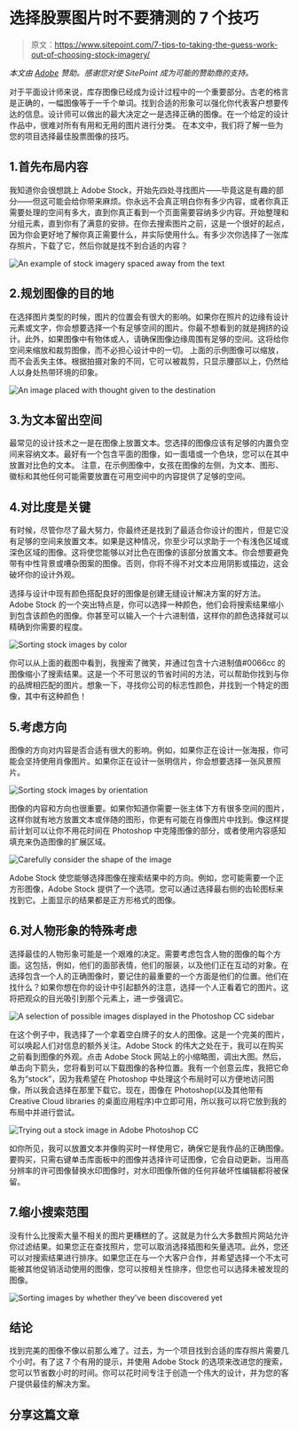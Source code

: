 # 选择股票图片时不要猜测的 7 个技巧

> 原文：<https://www.sitepoint.com/7-tips-to-taking-the-guess-work-out-of-choosing-stock-imagery/>

*本文由 [Adobe](http://www.adobe.com/#) 赞助。感谢您对使 SitePoint 成为可能的赞助商的支持。*

对于平面设计师来说，库存图像已经成为设计过程中的一个重要部分。古老的格言是正确的，一幅图像等于一千个单词。找到合适的形象可以强化你代表客户想要传达的信息。设计师可以做出的最大决定之一是选择正确的图像。在一个给定的设计作品中，很难对所有有用和无用的图片进行分类。
在本文中，我们将了解一些为您的项目选择最佳股票图像的技巧。

## 1.首先布局内容

我知道你会很想跳上 Adobe Stock，开始先四处寻找图片——毕竟这是有趣的部分——但这可能会给你带来麻烦。你永远不会真正明白你有多少内容，或者你真正需要处理的空间有多大，直到你真正看到一个页面需要容纳多少内容。开始整理和分组元素，直到你有了满意的安排。在你去搜索图片之前，这是一个很好的起点，因为你会更好地了解你真正需要什么，并实际使用什么。有多少次你选择了一张库存照片，下载了它，然后你就是找不到合适的内容？

![An example of stock imagery spaced away from the text](img/61c3b9e56f2f9e6f711ac7a125021e76.png)

## 2.规划图像的目的地

在选择图片类型的时候，图片的位置会有很大的影响。如果你在照片的边缘有设计元素或文字，你会想要选择一个有足够空间的图片。你最不想看到的就是拥挤的设计。此外，如果图像中有物体或人，请确保图像边缘周围有足够的空间。这将给你空间来缩放和裁剪图像，而不必担心设计中的一切。
上面的示例图像可以缩放，而不会丢失主体。根据拍摄对象的不同，它可以被裁剪，只显示腰部以上，仍然给人以身处热带环境的印象。

![An image placed with thought given to the destination](img/2bbd0456fd3ae4639befc1816db50132.png)

## 3.为文本留出空间

最常见的设计技术之一是在图像上放置文本。您选择的图像应该有足够的内置负空间来容纳文本。最好有一个包含平面的图像，如一面墙或一个色块，您可以在其中放置对比色的文本。
注意，在示例图像中，女孩在图像的左侧，为文本、图形、徽标和其他任何可能需要放置在可用空间中的内容提供了足够的空间。

## 4.对比度是关键

有时候，尽管你尽了最大努力，你最终还是找到了最适合你设计的图片，但是它没有足够的空间来放置文本。如果是这种情况，你至少可以求助于一个有浅色区域或深色区域的图像。这将使您能够以对比色在图像的该部分放置文本。你会想要避免带有中性背景或嘈杂图案的图像。否则，你将不得不对文本应用阴影或描边，这会破坏你的设计外观。

选择与设计中现有颜色搭配良好的图像是创建无缝设计解决方案的好方法。Adobe Stock 的一个突出特点是，你可以选择一种颜色，他们会将搜索结果缩小到包含该颜色的图像。你甚至可以输入一个十六进制值，这样你的颜色选择就可以精确到你需要的程度。

![Sorting stock images by color](img/6f622ed90c052c832cd4d1ed6edc35da.png)

你可以从上面的截图中看到，我搜索了微笑，并通过包含十六进制值#0066cc 的图像缩小了搜索结果。这是一个不可思议的节省时间的方法，可以帮助你找到与你的品牌相匹配的图片。想象一下，寻找你公司的标志性颜色，并找到一个特定的图像，其中有这种颜色！

## 5.考虑方向

图像的方向对内容是否合适有很大的影响。例如，如果你正在设计一张海报，你可能会坚持使用肖像图片。如果你正在设计一张明信片，你会想要选择一张风景照片。

![Sorting stock images by orientation](img/bc0a6731b0302dd818f1568030f388bf.png)

图像的内容和方向也很重要。如果你知道你需要一张主体下方有很多空间的图片，这样你就有地方放置文本或伴随的图形，你更有可能在肖像图片中找到。像这样提前计划可以让你不用花时间在 Photoshop 中克隆图像的部分，或者使用内容感知填充来伪造图像的扩展区域。

![Carefully consider the shape of the image](img/fcfa16e7bdf20f9e397ba13c340f2b69.png)

Adobe Stock 使您能够选择图像在搜索结果中的方向。例如，您可能需要一个正方形图像，Adobe Stock 提供了一个选项。您可以通过选择最右侧的齿轮图标来找到它。上面显示的结果都是正方形格式的图像。

## 6.对人物形象的特殊考虑

选择最佳的人物形象可能是一个艰难的决定。需要考虑包含人物的图像的每个方面。这包括，例如，他们的面部表情，他们的服装，以及他们正在互动的对象。在选择包含一个人的正确图像时，要记住的最重要的一个方面是他们的位置。他们在找什么？如果你想在你的设计中引起额外的注意，选择一个人正看着它的图片。这将把观众的目光吸引到那个元素上，进一步强调它。

![A selection of possible images displayed in the Photoshop CC sidebar](img/d9d7f7ef7ec9abbe5f02841c3f93271b.png)

在这个例子中，我选择了一个拿着空白牌子的女人的图像。这是一个完美的图片，可以唤起人们对信息的额外关注。Adobe Stock 的伟大之处在于，我可以在购买之前看到图像的外观。点击 Adobe Stock 网站上的小缩略图，调出大图。然后，单击向下箭头，您将看到可以下载图像的各种位置。我有一个创意云库，我把它命名为“stock”，因为我希望在 Photoshop 中处理这个布局时可以方便地访问图像，所以我会选择在那里下载它。现在，图像在 Photoshop(以及其他带有 Creative Cloud libraries 的桌面应用程序)中立即可用，所以我可以将它放到我的布局中并进行尝试。

![Trying out a stock image in Adobe Photoshop CC](img/8547d383741ca667870a3722e587197b.png)

如你所见，我可以放置文本并像购买时一样使用它，确保它是我作品的正确图像。要购买，只需右键单击库面板中的图像并选择许可证图像，它会自动更新。当用高分辨率的许可图像替换水印图像时，对水印图像所做的任何非破坏性编辑都将被保留。

## 7.缩小搜索范围

没有什么比搜索大量不相关的图片更糟糕的了。这就是为什么大多数照片网站允许你过滤结果。如果您正在查找照片，您可以取消选择插图和矢量选项。此外，您还可以对搜索结果进行排序。如果您正在与一个大客户合作，并希望选择一个不太可能被其他促销活动使用的图像，您可以按相关性排序，但您也可以选择未被发现的图像。

![Sorting images by whether they've been discovered yet](img/76588cde46069226a7c4376e7f439841.png)

## 结论

找到完美的图像不像以前那么难了。过去，为一个项目找到合适的库存照片需要几个小时。有了这 7 个有用的提示，并使用 Adobe Stock 的选项来改进您的搜索，您可以节省数小时的时间。你可以花时间专注于创造一个伟大的设计，并为您的客户提供最佳的解决方案。

## 分享这篇文章